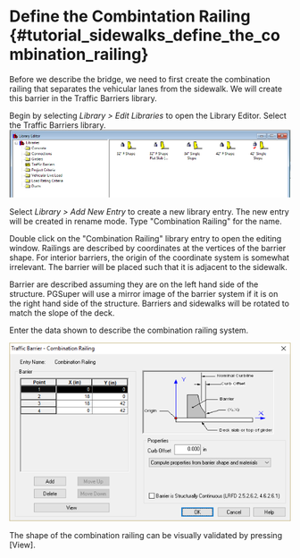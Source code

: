 Define the Combintation Railing {#tutorial_sidewalks_define_the_combination_railing}
============
Before we describe the bridge, we need to first create the combination railing that separates the vehicular lanes from the sidewalk. We will create this barrier in the Traffic Barriers library.

Begin by selecting *Library > Edit Libraries* to open the Library Editor. Select the Traffic Barriers library.
![](Tutorial_Sidewalks_Traffic_Barrier_Library.png)

Select *Library > Add New Entry* to create a new library entry. The new entry will be created in rename mode. Type "Combination Railing" for the name.

Double click on the "Combination Railing" library entry to open the editing window. Railings are described by coordinates at the vertices of the barrier shape. For interior barriers, the origin of the coordinate system is somewhat irrelevant. The barrier will be placed such that it is adjacent to the sidewalk. 

Barrier are described assuming they are on the left hand side of the structure. PGSuper will use a mirror image of the barrier system if it is on the right hand side of the structure. Barriers and sidewalks will be rotated to match the slope of the deck.

Enter the data shown to describe the combination railing system.

![](Tutorial_Sidewalks_Combination_Railing_Entry.png)

The shape of the combination railing can be visually validated by pressing [View].

